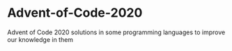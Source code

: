 # Advent-of-Code-2020
Advent of Code 2020 solutions in some programming languages to improve our knowledge in them
